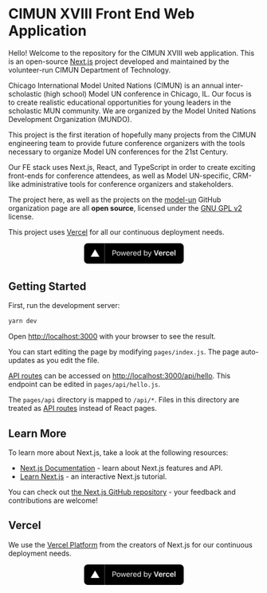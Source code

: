 # CIMUN XVIII Front End Web Application

Hello! Welcome to the repository for the CIMUN XVIII web application. This is an
open-source [Next.js](https://nextjs.org/) project developed and maintained by
the volunteer-run CIMUN Department of Technology.

Chicago International Model United Nations (CIMUN) is an annual inter-scholastic
(high school) Model UN conference in Chicago, IL. Our focus is to create realistic 
educational opportunities for young leaders in the scholastic MUN community.
We are organized by the Model United Nations Development Organization (MUNDO).

This project is the first iteration of hopefully many projects from the CIMUN
engineering team to provide future conference organizers with the tools necessary
to organize Model UN conferences for the 21st Century.

Our FE stack uses Next.js, React, and TypeScript in order to create exciting
front-ends for conference attendees, as well as Model UN-specific, CRM-like
administrative tools for conference organizers and stakeholders.

The project here, as well as the projects on the
[model-un](https://github.com/model-un) GitHub organization page are all **open source**,
licensed under the [GNU GPL v2](./LICENSE) license.

This project uses [Vercel](https://vercel.com?utm_source=model-un&utm_campaign=oss) for all
our continuous deployment needs.

<p align="center">
  <a href="https://vercel.com?utm_source=model-un&utm_campaign=oss" target="blank">
    <img src="./public/vercel-banner.svg" width="200" alt="Vercel Banner" />
  </a>
</p>

## Getting Started

First, run the development server:

```bash
yarn dev
```

Open [http://localhost:3000](http://localhost:3000) with your browser to see the result.

You can start editing the page by modifying `pages/index.js`. The page auto-updates as you edit the file.

[API routes](https://nextjs.org/docs/api-routes/introduction) can be accessed on [http://localhost:3000/api/hello](http://localhost:3000/api/hello). This endpoint can be edited in `pages/api/hello.js`.

The `pages/api` directory is mapped to `/api/*`. Files in this directory are treated as [API routes](https://nextjs.org/docs/api-routes/introduction) instead of React pages.

## Learn More

To learn more about Next.js, take a look at the following resources:

- [Next.js Documentation](https://nextjs.org/docs) - learn about Next.js features and API.
- [Learn Next.js](https://nextjs.org/learn) - an interactive Next.js tutorial.

You can check out [the Next.js GitHub repository](https://github.com/vercel/next.js/) - your feedback and contributions are welcome!

## Vercel

We use the [Vercel Platform](https://vercel.com?utm_source=model-un&utm_campaign=oss) from the creators of Next.js for
our continuous deployment needs.

<p align="center">
  <a href="https://vercel.com?utm_source=model-un&utm_campaign=oss" target="blank">
    <img src="public/Vercel/banner/vercel-banner.svg" width="200" alt="Vercel Banner" />
  </a>
</p>
